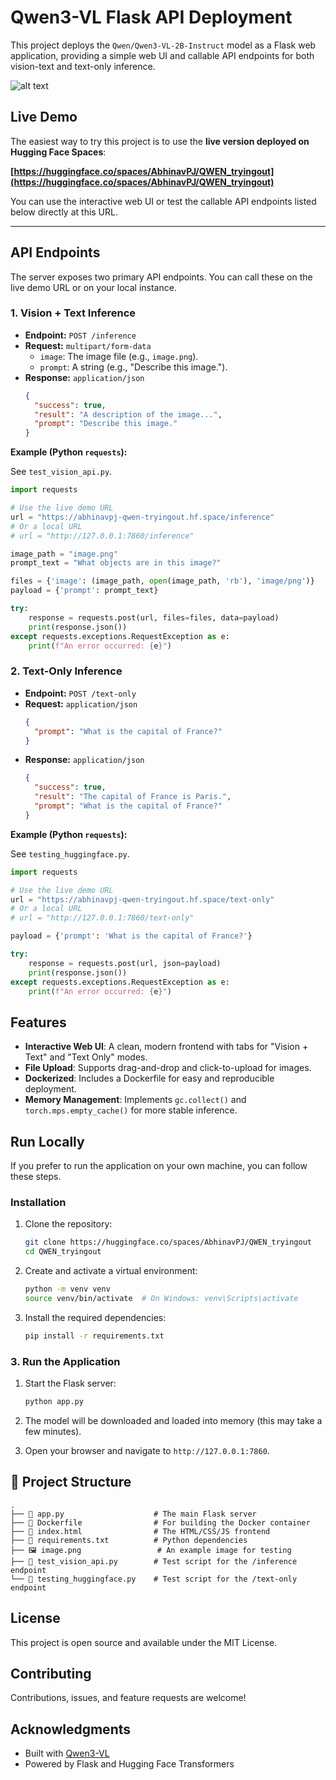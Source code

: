 # Qwen3-VL Flask API Deployment

This project deploys the `Qwen/Qwen3-VL-2B-Instruct` model as a Flask web application, providing a simple web UI and callable API endpoints for both vision-text and text-only inference.

![alt text](https://github.com/AbhinavPJ/QWEN/blob/main/france.png?raw=true)

##  Live Demo

The easiest way to try this project is to use the **live version deployed on Hugging Face Spaces**:

**[https://huggingface.co/spaces/AbhinavPJ/QWEN_tryingout](https://huggingface.co/spaces/AbhinavPJ/QWEN_tryingout)**

You can use the interactive web UI or test the callable API endpoints listed below directly at this URL.

---

## API Endpoints

The server exposes two primary API endpoints. You can call these on the live demo URL or on your local instance.

### 1. Vision + Text Inference

* **Endpoint:** `POST /inference`
* **Request:** `multipart/form-data`
    * `image`: The image file (e.g., `image.png`).
    * `prompt`: A string (e.g., "Describe this image.").
* **Response:** `application/json`
    ```json
    {
      "success": true,
      "result": "A description of the image...",
      "prompt": "Describe this image."
    }
    ```

**Example (Python `requests`):**

See `test_vision_api.py`.

```python
import requests

# Use the live demo URL
url = "https://abhinavpj-qwen-tryingout.hf.space/inference"
# Or a local URL
# url = "http://127.0.0.1:7860/inference"

image_path = "image.png"
prompt_text = "What objects are in this image?"

files = {'image': (image_path, open(image_path, 'rb'), 'image/png')}
payload = {'prompt': prompt_text}

try:
    response = requests.post(url, files=files, data=payload)
    print(response.json())
except requests.exceptions.RequestException as e:
    print(f"An error occurred: {e}")
```

### 2. Text-Only Inference

* **Endpoint:** `POST /text-only`
* **Request:** `application/json`
    ```json
    {
      "prompt": "What is the capital of France?"
    }
    ```
* **Response:** `application/json`
    ```json
    {
      "success": true,
      "result": "The capital of France is Paris.",
      "prompt": "What is the capital of France?"
    }
    ```

**Example (Python `requests`):**

See `testing_huggingface.py`.

```python
import requests

# Use the live demo URL
url = "https://abhinavpj-qwen-tryingout.hf.space/text-only"
# Or a local URL
# url = "http://127.0.0.1:7860/text-only"

payload = {'prompt': 'What is the capital of France?'}

try:
    response = requests.post(url, json=payload)
    print(response.json())
except requests.exceptions.RequestException as e:
    print(f"An error occurred: {e}")
```

## Features

* **Interactive Web UI**: A clean, modern frontend with tabs for "Vision + Text" and "Text Only" modes.
* **File Upload**: Supports drag-and-drop and click-to-upload for images.
* **Dockerized**: Includes a Dockerfile for easy and reproducible deployment.
* **Memory Management**: Implements `gc.collect()` and `torch.mps.empty_cache()` for more stable inference.

## Run Locally

If you prefer to run the application on your own machine, you can follow these steps.

### Installation

1. Clone the repository:
   ```bash
   git clone https://huggingface.co/spaces/AbhinavPJ/QWEN_tryingout
   cd QWEN_tryingout
   ```

2. Create and activate a virtual environment:
   ```bash
   python -m venv venv
   source venv/bin/activate  # On Windows: venv\Scripts\activate
   ```

3. Install the required dependencies:
   ```bash
   pip install -r requirements.txt
   ```

### 3. Run the Application

1. Start the Flask server:
   ```bash
   python app.py
   ```

2. The model will be downloaded and loaded into memory (this may take a few minutes).

3. Open your browser and navigate to `http://127.0.0.1:7860`.


## 📁 Project Structure

```
.
├── 🚀 app.py                    # The main Flask server
├── 📄 Dockerfile                # For building the Docker container
├── 🎨 index.html                # The HTML/CSS/JS frontend
├── 📝 requirements.txt          # Python dependencies
├── 🖼️ image.png                 # An example image for testing
├── 🔬 test_vision_api.py        # Test script for the /inference endpoint
└── 🔬 testing_huggingface.py    # Test script for the /text-only endpoint
```

## License

This project is open source and available under the MIT License.

##  Contributing

Contributions, issues, and feature requests are welcome!

##  Acknowledgments

* Built with [Qwen3-VL](https://huggingface.co/Qwen/Qwen3-VL-2B-Instruct)
* Powered by Flask and Hugging Face Transformers